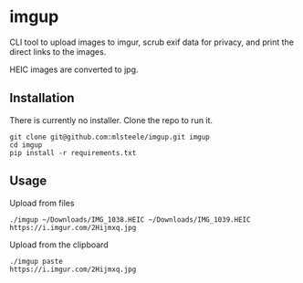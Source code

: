 # imgup

CLI tool to upload images to imgur, scrub exif data for privacy, and print the direct links to the images.

HEIC images are converted to jpg.

## Installation

There is currently no installer. Clone the repo to run it.

```
git clone git@github.com:mlsteele/imgup.git imgup
cd imgup
pip install -r requirements.txt
```

## Usage
Upload from files
```
./imgup ~/Downloads/IMG_1038.HEIC ~/Downloads/IMG_1039.HEIC
https://i.imgur.com/2Hijmxq.jpg
```

Upload from the clipboard
```
./imgup paste
https://i.imgur.com/2Hijmxq.jpg
```
